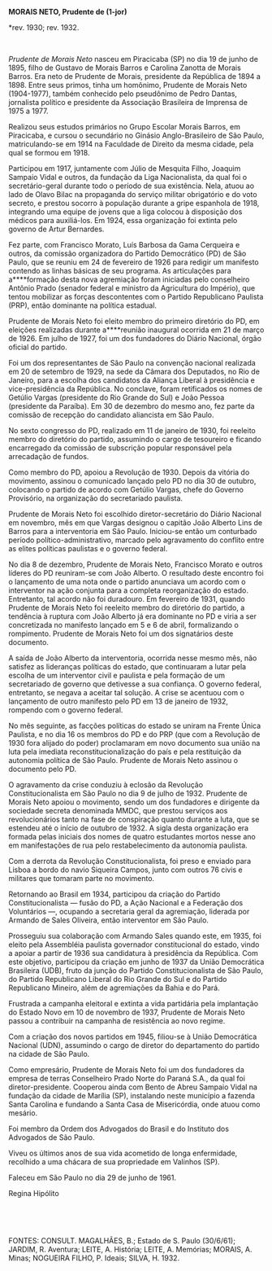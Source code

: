 **MORAIS NETO, Prudente de (1-jor)**

\*rev. 1930; rev. 1932.

 

*Prudente de Morais Neto* nasceu em Piracicaba (SP) no dia 19 de junho
de 1895, filho de Gustavo de Morais Barros e Carolina Zanotta de Morais
Barros. Era neto de Prudente de Morais, presidente da República de 1894
a 1898. Entre seus primos, tinha um homônimo, Prudente de Morais Neto
(1904-1977), também conhecido pelo pseudônimo de Pedro Dantas,
jornalista político e presidente da Associação Brasileira de Imprensa de
1975 a 1977.

Realizou seus estudos primários no Grupo Escolar Morais Barros, em
Piracicaba, e cursou o secundário no Ginásio Anglo-Brasileiro de São
Paulo, matriculando-se em 1914 na Faculdade de Direito da mesma cidade,
pela qual se formou em 1918.

Participou em 1917, juntamente com Júlio de Mesquita Filho, Joaquim
Sampaio Vidal e outros, da fundação da Liga Nacionalista, da qual foi o
secretário-geral durante todo o período de sua existência. Nela, atuou
ao lado de Olavo Bilac na propaganda do serviço militar obrigatório e do
voto secreto, e prestou socorro à população durante a gripe espanhola de
1918, integrando uma equipe de jovens que a liga colocou à disposição
dos médicos para auxiliá-los. Em 1924, essa organização foi extinta pelo
governo de Artur Bernardes.

Fez parte, com Francisco Morato, Luís Barbosa da Gama Cerqueira e
outros, da comissão organizadora do Partido Democrático (PD) de São
Paulo, que se reuniu em 24 de fevereiro de 1926 para redigir um
manifesto contendo as linhas básicas de seu programa. As articulações
para a****formação desta nova agremiação foram iniciadas pelo
conselheiro Antônio Prado (senador federal e ministro da Agricultura do
Império), que tentou mobilizar as forças descontentes com o Partido
Republicano Paulista (PRP), então dominante na política estadual.

Prudente de Morais Neto foi eleito membro do primeiro diretório do PD,
em eleições realizadas durante a****reunião inaugural ocorrida em 21 de
março de 1926. Em julho de 1927, foi um dos fundadores do Diário
Nacional, órgão oficial do partido.

Foi um dos representantes de São Paulo na convenção nacional realizada
em 20 de setembro de 1929, na sede da Câmara dos Deputados, no Rio de
Janeiro, para a escolha dos candidatos da Aliança Liberal à presidência
e vice-presidência da República. No conclave, foram retificados os nomes
de Getúlio Vargas (presidente do Rio Grande do Sul) e João Pessoa
(presidente da Paraíba). Em 30 de dezembro do mesmo ano, fez parte da
comissão de recepção do candidato aliancista em São Paulo.

No sexto congresso do PD, realizado em 11 de janeiro de 1930, foi
reeleito membro do diretório do partido, assumindo o cargo de tesoureiro
e ficando encarregado da comissão de subscrição popular responsável pela
arrecadação de fundos.

Como membro do PD, apoiou a Revolução de 1930. Depois da vitória do
movimento, assinou o comunicado lançado pelo PD no dia 30 de outubro,
colocando o partido de acordo com Getúlio Vargas, chefe do Governo
Provisório, na organização do secretariado paulista.

Prudente de Morais Neto foi escolhido diretor-secretário do Diário
Nacional em novembro, mês em que Vargas designou o capitão João Alberto
Lins de Barros para a interventoria em São Paulo. Iniciou-se então um
conturbado período político-administrativo, marcado pelo agravamento do
conflito entre as elites políticas paulistas e o governo federal.

No dia 8 de dezembro, Prudente de Morais Neto, Francisco Morato e outros
líderes do PD reuniram-se com João Alberto. O resultado deste encontro
foi o lançamento de uma nota onde o partido anunciava um acordo com o
interventor na ação conjunta para a completa reorganização do estado.
Entretanto, tal acordo não foi duradouro. Em fevereiro de 1931, quando
Prudente de Morais Neto foi reeleito membro do diretório do partido, a
tendência à ruptura com João Alberto já era dominante no PD e viria a
ser concretizada no manifesto lançado em 5 e 6 de abril, formalizando o
rompimento. Prudente de Morais Neto foi um dos signatários deste
documento.

A saída de João Alberto da interventoria, ocorrida nesse mesmo mês, não
satisfez as lideranças políticas do estado, que continuaram a lutar pela
escolha de um interventor civil e paulista e pela formação de um
secretariado de governo que detivesse a sua confiança. O governo
federal, entretanto, se negava a aceitar tal solução. A crise se
acentuou com o lançamento de outro manifesto pelo PD em 13 de janeiro de
1932, rompendo com o governo federal.

No mês seguinte, as facções políticas do estado se uniram na Frente
Única Paulista, e no dia 16 os membros do PD e do PRP (que com a
Revolução de 1930 fora alijado do poder) proclamaram em novo documento
sua união na luta pela imediata reconstitucionalização do país e pela
restituição da autonomia política de São Paulo. Prudente de Morais Neto
assinou o documento pelo PD.

O agravamento da crise conduziu à eclosão da Revolução
Constitucionalista em São Paulo no dia 9 de julho de 1932. Prudente de
Morais Neto apoiou o movimento, sendo um dos fundadores e dirigente da
sociedade secreta denominada MMDC, que prestou serviços aos
revolucionários tanto na fase de conspiração quanto durante a luta, que
se estendeu até o início de outubro de 1932. A sigla desta organização
era formada pelas iniciais dos nomes de quatro estudantes mortos nesse
ano em manifestações de rua pelo restabelecimento da autonomia paulista.

Com a derrota da Revolução Constitucionalista, foi preso e enviado para
Lisboa a bordo do navio Siqueira Campos, junto com outros 76 civis e
militares que tomaram parte no movimento.

Retornando ao Brasil em 1934, participou da criação do Partido
Constitucionalista — fusão do PD, a Ação Nacional e a Federação dos
Voluntários —, ocupando a secretaria geral da agremiação, liderada por
Armando de Sales Oliveira, então interventor em São Paulo.

Prosseguiu sua colaboração com Armando Sales quando este, em 1935, foi
eleito pela Assembléia paulista governador constitucional do estado,
vindo a apoiar a partir de 1936 sua candidatura à presidência da
República. Com este objetivo, participou da criação em junho de 1937 da
União Democrática Brasileira (UDB), fruto da junção do Partido
Constitucionalista de São Paulo, do Partido Republicano Liberal do Rio
Grande do Sul e do Partido Republicano Mineiro, além de agremiações da
Bahia e do Pará.

Frustrada a campanha eleitoral e extinta a vida partidária pela
implantação do Estado Novo em 10 de novembro de 1937, Prudente de Morais
Neto passou a contribuir na campanha de resistência ao novo regime.

Com a criação dos novos partidos em 1945, filiou-se à União Democrática
Nacional (UDN), assumindo o cargo de diretor do departamento do partido
na cidade de São Paulo.

Como empresário, Prudente de Morais Neto foi um dos fundadores da
empresa de terras Conselheiro Prado Norte do Paraná S.A., da qual foi
diretor-presidente. Cooperou ainda com Bento de Abreu Sampaio Vidal na
fundação da cidade de Marília (SP), instalando neste município a fazenda
Santa Carolina e fundando a Santa Casa de Misericórdia, onde atuou como
mesário.

Foi membro da Ordem dos Advogados do Brasil e do Instituto dos Advogados
de São Paulo.

Viveu os últimos anos de sua vida acometido de longa enfermidade,
recolhido a uma chácara de sua propriedade em Valinhos (SP).

Faleceu em São Paulo no dia 29 de junho de 1961.

Regina Hipólito

 

 

FONTES: CONSULT. MAGALHÃES, B.; Estado de S. Paulo (30/6/61); JARDIM, R.
Aventura; LEITE, A. História; LEITE, A. Memórias; MORAIS, A. Minas;
NOGUEIRA FILHO, P. Ideais; SILVA, H. 1932.

 
